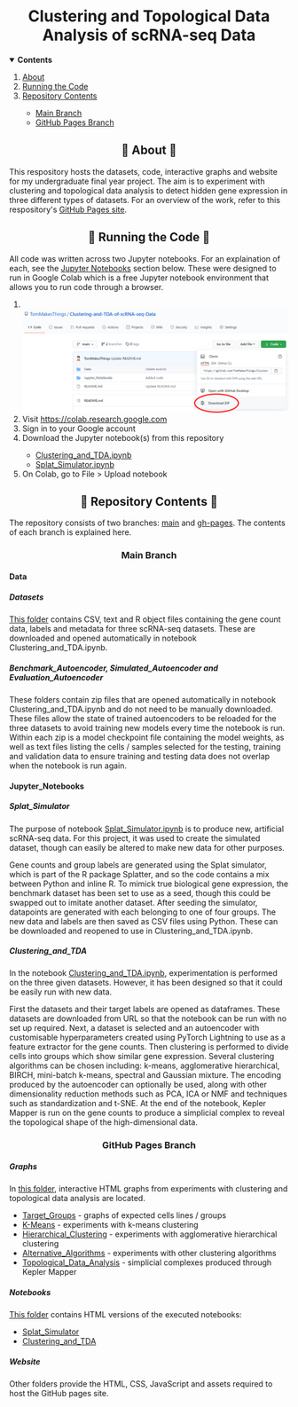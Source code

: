 <h1 align="center">Clustering and Topological Data Analysis of scRNA-seq Data</h1>

<details open="open">
  <summary><b>Contents</b></summary>
  <ol>
    <li><a href="#about">About</a></li>
    <li><a href="#code">Running the Code</a></li>
    <li><a href="#repositorycontents">Repository Contents</a></li>
    <ul>
      <li><a href="#mainbranch">Main Branch</a></li>
      <li><a href="#pagesbranch">GitHub Pages Branch</a></li>
    </ul>
  </ol>
</details>

<a id="about">
<h2 align="center">🧬 About 🧬</h2>
<p>This respository hosts the datasets, code, interactive graphs and website for my undergraduate final year project. The aim is to experiment with clustering and topological data analysis to detect hidden gene expression in three different types of datasets. For an overview of the work, refer to this respository's <a href="https://tommakesthings.github.io/Clustering-and-TDA-of-scRNA-seq-Data/">GitHub Pages site</a>.</p>

<a id="code">
<h2 align="center">🧬 Running the Code 🧬</h2>
All code was written across two Jupyter notebooks. For an explaination of each, see the <a href="code">Jupyter Notebooks</a> section below. These were designed to run in Google Colab which is a free Jupyter notebook environment that allows you to run code through a browser.
<ol>
  <li></li>
  <a align="center" width="80%" href="https://github.com/TomMakesThings/Clustering-and-TDA-of-scRNA-seq-Data/archive/refs/heads/main.zip">
    <img src="https://raw.githubusercontent.com/TomMakesThings/Clustering-and-TDA-of-scRNA-seq-Data/gh-pages/Assets/Readme_Assets/Download-Instruction.png"></a>
  <li>Visit <a href=https://colab.research.google.com>https://colab.research.google.com</a></li>
  <li>Sign in to your Google account</li>
  <li>Download the Jupyter notebook(s) from this repository</li>
  <ul>
    <li><a href="https://github.com/TomMakesThings/Clustering-and-TDA-of-scRNA-seq-Data/blob/main/Jupyter_Notebooks/Clustering_and_TDA.ipynb">Clustering_and_TDA.ipynb</a></li>
    <li><a href="https://github.com/TomMakesThings/Clustering-and-TDA-of-scRNA-seq-Data/blob/main/Jupyter_Notebooks/Splat_Simulator.ipynb">Splat_Simulator.ipynb</a></li>
  </ul>
  <li>On Colab, go to File > Upload notebook</li>
</ol>
  
<a id="repositorycontents"></a>
<h2 align="center">🧬 Repository Contents 🧬</h2>
<p>The repository consists of two branches: <a href="#mainbranch">main</a></li> and <a href="#pagesbranch">gh-pages</a>. The contents of each branch is explained here.</p>
<a id="mainbranch">
<h3 align="center">Main Branch</h3>

<h4>Data</h4>
<h5>Datasets</h5>
<a href="https://github.com/TomMakesThings/Clustering-and-TDA-of-scRNA-seq-Data/tree/main/Data/Datasets">This folder</a> contains CSV, text and R object files containing the gene count data, labels and metadata for three scRNA-seq datasets. These are downloaded and opened automatically in notebook Clustering_and_TDA.ipynb.

<h5>Benchmark_Autoencoder, Simulated_Autoencoder and Evaluation_Autoencoder</h5>
These folders contain zip files that are opened automatically in notebook Clustering_and_TDA.ipynb and do not need to be manually downloaded. These files allow the state of trained autoencoders to be reloaded for the three datasets to avoid training new models every time the notebook is run. Within each zip is a model checkpoint file containing the model weights, as well as text files listing the cells / samples selected for the testing, training and validation data to ensure training and testing data does not overlap when the notebook is run again.

<a id="code">
<h4>Jupyter_Notebooks</h4>
<h5>Splat_Simulator</h5>
The purpose of notebook <a href="https://github.com/TomMakesThings/Clustering-and-TDA-of-scRNA-seq-Data/blob/main/Jupyter_Notebooks/Splat_Simulator.ipynb">Splat_Simulator.ipynb</a> is to produce new, artificial scRNA-seq data. For this project, it was used to create the simulated dataset, though can easily be altered to make new data for other purposes.

Gene counts and group labels are generated using the Splat simulator, which is part of the R package Splatter, and so the code contains a mix between Python and inline R. To mimick true biological gene expression, the benchmark dataset has been set to use as a seed, though this could be swapped out to imitate another dataset. After seeding the simulator, datapoints are generated with each belonging to one of four groups. The new data and labels are then saved as CSV files using Python. These can be downloaded and reopened to use in Clustering_and_TDA.ipynb.

<h5>Clustering_and_TDA</h5>
In the notebook <a href="https://github.com/TomMakesThings/Clustering-and-TDA-of-scRNA-seq-Data/blob/main/Jupyter_Notebooks/Clustering_and_TDA.ipynb">Clustering_and_TDA.ipynb</a>, experimentation is performed on the three given datasets. However, it has been designed so that it could be easily run with new data.

First the datasets and their target labels are opened as dataframes. These datasets are downloaded from URL so that the notebook can be run with no set up required. Next, a dataset is selected and an autoencoder with customisable hyperparameters created using PyTorch Lightning to use as a feature extractor for the gene counts. Then clustering is performed to divide cells into groups which show similar gene expression. Several clustering algorithms can be chosen including: k-means, agglomerative hierarchical, BIRCH, mini-batch k-means, spectral and Gaussian mixture. The encoding produced by the autoencoder can optionally be used, along with other dimensionality reduction methods such as PCA, ICA or NMF and techniques such as standardization and t-SNE. At the end of the notebook, Kepler Mapper is run on the gene counts to produce a simplicial complex to reveal the topological shape of the high-dimensional data.

<a id="pagesbranch">
<h3 align="center">GitHub Pages Branch</h3>
<h5>Graphs</h5>
In <a href="https://github.com/TomMakesThings/Clustering-and-TDA-of-scRNA-seq-Data/tree/gh-pages/Graphs">this folder</a>, interactive HTML graphs from experiments with clustering and topological data analysis are located.
<ul>
  <li><a href="https://github.com/TomMakesThings/Clustering-and-TDA-of-scRNA-seq-Data/tree/gh-pages/Graphs/Target_Groups">Target_Groups</a> - graphs of expected cells lines / groups</li>
  <li><a href="https://github.com/TomMakesThings/Clustering-and-TDA-of-scRNA-seq-Data/tree/gh-pages/Graphs/K-Means">K-Means</a> - experiments with k-means clustering</li>
  <li><a href="https://github.com/TomMakesThings/Clustering-and-TDA-of-scRNA-seq-Data/tree/gh-pages/Graphs/Hierarchical_Clustering">Hierarchical_Clustering</a> - experiments with agglomerative hierarchical clustering</li>
  <li><a href="https://github.com/TomMakesThings/Clustering-and-TDA-of-scRNA-seq-Data/tree/gh-pages/Graphs/Alternative_Algorithms">Alternative_Algorithms</a> - experiments with other clustering algorithms</li>
  <li><a href="https://github.com/TomMakesThings/Clustering-and-TDA-of-scRNA-seq-Data/tree/gh-pages/Graphs/Topological_Data_Analysis">Topological_Data_Analysis</a> - simplicial complexes produced through Kepler Mapper</li>
</ul>

<h5>Notebooks</h5>
<a href="https://github.com/TomMakesThings/Clustering-and-TDA-of-scRNA-seq-Data/tree/gh-pages/Notebooks">This folder</a> contains HTML versions of the executed notebooks:
<ul>
  <li><a href="https://tommakesthings.github.io/Clustering-and-TDA-of-scRNA-seq-Data/Notebooks/Splat_Simulator.html">Splat_Simulator</a></li>
  <li><a href="https://tommakesthings.github.io/Clustering-and-TDA-of-scRNA-seq-Data/Notebooks/Clustering_and_TDA.html">Clustering_and_TDA</a></li>
</ul>

<h5>Website</h5>
Other folders provide the HTML, CSS, JavaScript and assets required to host the GitHub pages site.
